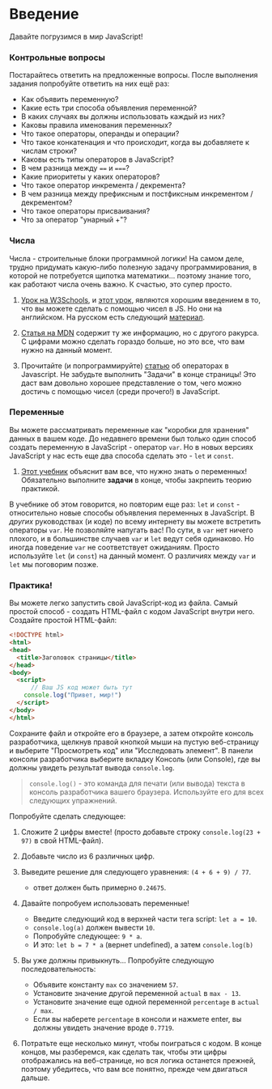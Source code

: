 # Введение

Давайте погрузимся в мир JavaScript!

### Контрольные вопросы

Постарайтесь ответить на предложенные вопросы. После выполнения задания попробуйте ответить на них ещё раз:

- Как объявить переменную?
- Какие есть три способа объявления переменной?
- В каких случаях вы должны использовать каждый из них?
- Каковы правила именования переменных?
- Что такое операторы, операнды и операции?
- Что такое конкатенация и что происходит, когда вы добавляете к числам строки?
- Каковы есть типы операторов в JavaScript?
- В чем разница между `==` и `===`?
- Какие приоритеты у каких операторов?
- Что такое оператор инкремента / декремента?
- В чем разница между префиксным и постфиксным инкрементом / декрементом?
- Что такое операторы присваивания?
- Что за оператор "унарный +"?

### Числа

Числа - строительные блоки программной логики! На самом деле, трудно придумать какую-либо полезную задачу программирования, в которой не потребуется щипотка математики... поэтому знание того, как работают числа очень важно. К счастью, это супер просто.

1. [Урок на W3Schools](https://www.w3schools.com/js/js_numbers.asp), и [этот урок](https://www.w3schools.com/js/js_arithmetic.asp), являются хорошим введением в то, что вы можете сделать с помощью чисел в JS. Но они на английском. На русском есть следующий [материал](https://learn.javascript.ru/number).

2. [Статья на MDN](https://developer.mozilla.org/ru/docs/Learn/JavaScript/%D0%9F%D0%B5%D1%80%D0%B2%D1%8B%D0%B5_%D1%88%D0%B0%D0%B3%D0%B8/Math) содержит ту же информацию, но с другого ракурса. С цифрами можно сделать гораздо больше, но это все, что вам нужно на данный момент.

3. Прочитайте (и попрограммируйте) [статью](https://learn.javascript.ru/operators) об операторах в Javascript. Не забудьте выполнить "Задачи" в конце страницы! Это даст вам довольно хорошее представление о том, чего можно достичь с помощью чисел (среди прочего!) в JavaScript.

### Переменные

Вы можете рассматривать переменные как "коробки для хранения" данных в вашем коде. До недавнего времени был только один способ создать переменную в JavaScript - оператор `var`. Но в новых версиях JavaScript у нас есть еще два способа сделать это - `let` и `const`.

1. [Этот учебник](https://learn.javascript.ru/variables) объяснит вам все, что нужно знать о переменных! Обязательно выполните **задачи** в конце, чтобы закрпеить теорию практикой.

В учебнике об этом говорится, но повторим еще раз: `let` и `const` - относительно новые способы объявления переменных в JavaScript. В _других_ руководствах (и коде) по всему интернету вы можете встретить операторы `var`. Не позволяйте напугать вас! По сути, в `var` нет ничего плохого, и в большинстве случаев `var` и `let` ведут себя одинаково. Но иногда поведение `var` не соответствует ожиданиям. Просто используйте `let` (и `const`) на данный момент. О различиях между `var` и `let` мы поговорим позже.

### Практика!

Вы можете легко запустить свой JavaScript-код из файла. Самый простой способ - создать HTML-файл с кодом JavaScript внутри него. Создайте простой HTML-файл:

```HTML
<!DOCTYPE html>
<html>
<head>
  <title>Заголовок страницы</title>
</head>
<body>
  <script>
 	  // Ваш JS код может быть тут
    console.log("Привет, мир!")
  </script>
</body>
</html>
```

Сохраните файл и откройте его в браузере, а затем откройте консоль разработчика, щелкнув правой кнопкой мыши на пустую веб-страницу и выберите "Просмотреть код" или "Исследовать элемент". В панели консоли разработчика выберите вкладку Консоль (или Console), где вы должны увидеть результат вывода `console.log`.

> `console.log()` - это команда для печати (или вывода) текста в консоль разработчика вашего браузера. Используйте его для всех следующих упражнений.

Попробуйте сделать следующее:

1. Сложите 2 цифры вместе! (просто добавьте строку `console.log(23 + 97)` в свой HTML-файл).

2. Добавьте число из 6 различных цифр.

3. Выведите решение для следующего уравнения: `(4 + 6 + 9) / 77`.

   - ответ должен быть примерно `0.24675`.

4. Давайте попробуем использовать переменные!

   - Введите следующий код в верхней части тега script: `let a = 10`.
   - `console.log(a)` должен вывести `10`.
   - Попробуйте следующее: `9 * a`.
   - И это: `let b = 7 * a` (вернет undefined), а затем `console.log(b)`

5. Вы уже должны привыкнуть... Попробуйте следующую последовательность:

   - Объявите константу `max` со значением `57`.
   - Установите значение другой переменной `actual` в `max - 13`.
   - Установите значение еще одной переменной `percentage` в `actual / max`.
   - Если вы наберете `percentage` в консоли и нажмете enter, вы должны увидеть значение вроде `0.7719`.

6. Потратьте еще несколько минут, чтобы поиграться с кодом. В конце концов, мы разберемся, как сделать так, чтобы эти цифры отображались на веб-странице, но вся логика останется прежней, поэтому убедитесь, что вам все понятно, прежде чем двигаться дальше.
